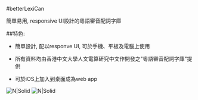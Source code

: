 #betterLexiCan

簡單易用, responsive UI設計的粵語審音配詞字庫

##特色:

  - 簡單設計, 配以responve UI, 可於手機、平板及電腦上使用

  - 所有資料均由香港中文大學人文電算研究中文作開發之"粵語審音配詞字庫"提供

  - 可於iOS上加入到桌面成為web app


 
![N|Solid](https://rawgit.com/wilsonlmh/betterLexiCan/readme/1.png)
![N|Solid](https://rawgit.com/wilsonlmh/betterLexiCan/readme/2.png)
